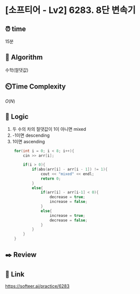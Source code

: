 # [소프티어 - Lv2] 6283. 8단 변속기
 
## ⏰  **time**
15분

## :pushpin: **Algorithm**
수학(절댓값)

## ⏲️**Time Complexity**
$O(N)$

## :round_pushpin: **Logic**
1. 두 수의 차의 절댓값이 1이 아니면 mixed
2. -1이면 descending
3. 1이면 ascending
```cpp
    for(int i = 0; i < 8; i++){
        cin >> arr[i];

        if(i > 0){
            if(abs(arr[i] - arr[i - 1]) != 1){
                cout << "mixed" << endl;
                return 0;
            }
            else{
                if(arr[i] - arr[i-1] < 0){
                    decrease = true;
                    increase = false;
                }
                else{
                    increase = true;
                    decrease = false;
                }
            }
        }
    }
```

## :black_nib: **Review**


## 📡 Link
https://softeer.ai/practice/6283
